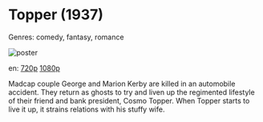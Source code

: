 # Topper (1937)

Genres: comedy, fantasy, romance

![poster](http://image.tmdb.org/t/p/w500/bLi7te4oKElsci6JJkwVYiGMtYG.jpg)

en:
  [720p](magnet:?xt=urn:btih:4A1D4B15A4503FE9E9E78419AD0884170196B8A2&tr=udp://glotorrents.pw:6969/announce&tr=udp://tracker.opentrackr.org:1337/announce&tr=udp://torrent.gresille.org:80/announce&tr=udp://tracker.openbittorrent.com:80&tr=udp://tracker.coppersurfer.tk:6969&tr=udp://tracker.leechers-paradise.org:6969&tr=udp://p4p.arenabg.ch:1337&tr=udp://tracker.internetwarriors.net:1337)
  [1080p](magnet:?xt=urn:btih:4BCAE2E940DBCB3DF3E1189EFB37F7532997CCD4&tr=udp://glotorrents.pw:6969/announce&tr=udp://tracker.opentrackr.org:1337/announce&tr=udp://torrent.gresille.org:80/announce&tr=udp://tracker.openbittorrent.com:80&tr=udp://tracker.coppersurfer.tk:6969&tr=udp://tracker.leechers-paradise.org:6969&tr=udp://p4p.arenabg.ch:1337&tr=udp://tracker.internetwarriors.net:1337)
  


Madcap couple George and Marion Kerby are killed in an automobile accident. They return as ghosts to try and liven up the regimented lifestyle of their friend and bank president, Cosmo Topper. When Topper starts to live it up, it strains relations with his stuffy wife.